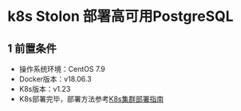 # k8s Stolon 部署高可用PostgreSQL
## 1 前置条件
- 操作系统环境：CentOS 7.9
- Docker版本：v18.06.3
- K8s版本：v1.23
- K8s部署完毕，部署方法参考[K8s集群部署指南](./K8sClusterDeployment.html)
